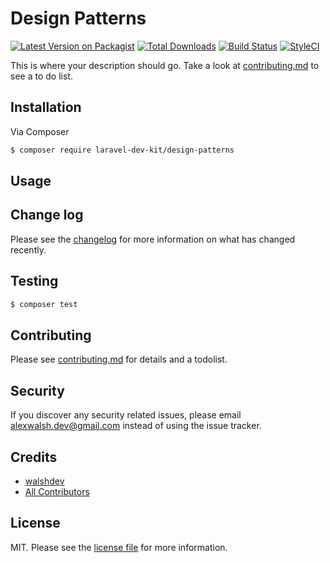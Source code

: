 # Design Patterns

[![Latest Version on Packagist][ico-version]][link-packagist]
[![Total Downloads][ico-downloads]][link-downloads]
[![Build Status][ico-travis]][link-travis]
[![StyleCI][ico-styleci]][link-styleci]

This is where your description should go. Take a look at [contributing.md](contributing.md) to see a to do list.

## Installation

Via Composer

``` bash
$ composer require laravel-dev-kit/design-patterns
```

## Usage

## Change log

Please see the [changelog](changelog.md) for more information on what has changed recently.

## Testing

``` bash
$ composer test
```

## Contributing

Please see [contributing.md](contributing.md) for details and a todolist.

## Security

If you discover any security related issues, please email alexwalsh.dev@gmail.com instead of using the issue tracker.

## Credits

- [walshdev][link-author]
- [All Contributors][link-contributors]

## License

MIT. Please see the [license file](license.md) for more information.

[ico-version]: https://img.shields.io/packagist/v/laravel-dev-kit/design-patterns.svg?style=flat-square
[ico-downloads]: https://img.shields.io/packagist/dt/laravel-dev-kit/design-patterns.svg?style=flat-square
[ico-travis]: https://img.shields.io/travis/laravel-dev-kit/design-patterns/master.svg?style=flat-square
[ico-styleci]: https://styleci.io/repos/12345678/shield

[link-packagist]: https://packagist.org/packages/laravel-dev-kit/design-patterns
[link-downloads]: https://packagist.org/packages/laravel-dev-kit/design-patterns
[link-travis]: https://travis-ci.org/laravel-dev-kit/design-patterns
[link-styleci]: https://styleci.io/repos/12345678
[link-author]: https://github.com/laravel-dev-kit
[link-contributors]: ../../contributors
